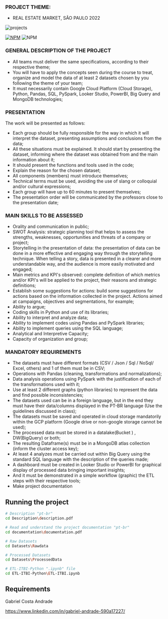### PROJECT THEME:

  - REAL ESTATE MARKET, SÃO PAULO 2022

![projects](https://github.com/GaabrielCoosta/SoulCodeAcademy/assets/108695592/c5a5df1f-7002-44b6-a1f3-efb4197ae6c7)

[![NPM](https://img.shields.io/npm/l/react)](https://github.com/GaabrielCoosta/Changelle_HandTalk/blob/main/LICENSE)
![NPM](https://img.shields.io/static/v1?label=Python&message=3.10&color=<COLOR>&logo=python)


### GENERAL DESCRIPTION OF THE PROJECT
  - All teams must deliver the same specifications, according to their respective theme;
  - You will have to apply the concepts seen during the course to treat, organize and model the data of at least 2 datasets chosen by you following the theme of your team;
  - It must necessarily contain Google Cloud Platform (Cloud Storage), Python, Pandas, SQL, PySpark, Looker Studio, PowerBI, Big Query and MongoDB technologies;

### PRESENTATION

The work will be presented as follows:
  - Each group should be fully responsible for the way in which it will interpret the dataset, presenting assumptions and conclusions from the data;
  - All these situations must be explained. It should start by presenting the dataset, informing where the dataset was obtained from and the main information about it;
  - It should present the functions and tools used in the code;
  - Explain the reason for the chosen dataset;
  - All components (members) must introduce themselves;
  - Technical terms must be used, avoiding the use of slang or colloquial and/or cultural expressions;
  - Each group will have up to 60 minutes to present themselves;
  - The presentation order will be communicated by the professors close to the presentation date;

### MAIN SKILLS TO BE ASSESSED
  - Orality and communication in public;
  - SWOT Analysis: strategic planning tool that helps to assess the strengths, weaknesses, opportunities and threats of a company or project;
  - Storytelling in the presentation of data: the presentation of data can be done in a more effective and engaging way through the storytelling technique. When telling a story, data is presented in a clearer and more understandable way, and the audience is more easily motivated and engaged;
  - Main metrics and KPI's observed: complete definition of which metrics and/or KPI's will be applied to the project, their reasons and strategic definitions;
  - Establish some suggestions for actions: build some suggestions for actions based on the information collected in the project. Actions aimed at campaigns, objectives and segmentations, for example;
  - Ability to argue;
  - Coding skills in Python and use of its libraries;
  - Ability to interpret and analyze data;
  - Ability to implement codes using Pandas and PySpark libraries;
  - Ability to implement queries using the SQL language;
  - Analytical and Interpretive Capacity;
  - Capacity of organization and group;

### MANDATORY REQUIREMENTS
  - The datasets must have different formats (CSV / Json / Sql / NoSql/ Excel, others) and 1 of them must be in CSV;
  - Operations with Pandas (cleaning, transformations and normalizations);
  - Data analysis operations using PySpark with the justification of each of the transformations used with it;
  - Use at least 2 different graphs (python libraries) to represent the data and find possible inconsistencies;
  - The datasets used can be in a foreign language, but in the end they must have their data/columns displayed in the PT-BR language (Use the guidelines discussed in class);
  - The datasets must be saved and operated in cloud storage mandatorily within the GCP platform (Google drive or non-google storage cannot be used);
  - The processed data must be stored in a datalake(Bucket ) , DW(BigQuery) or both;
  - The resulting Dataframe(s) must be in a MongoDB atlas collection (inform the cluster access key);
  - At least 4 analyzes must be carried out within Big Query using the standard SQL language with the description of the queries made;
  - A dashboard must be created in Looker Studio or PowerBI for graphical display of processed data bringing important insights;
  - And it must be demonstrated in a simple workflow (graphic) the ETL steps with their respective tools;
  - Make project documentation


## Running the project

```bash
# Description "pt-br"
cd Description\description.pdf 

# Read and understand the project documentation "pt-br"
cd documentation\documentation.pdf

# Raw Datasets
cd Datasets\Rawdata

# Processed Datasets
cd Datasets\ProcessedData

# ETL-ITBI-Python ".ipynb" file
cd ETL-ITBI-Python\ETL-ITBI.ipynb


```

## Requirements



Gabriel Costa Andrade

https://www.linkedin.com/in/gabriel-andrade-590a17227/

